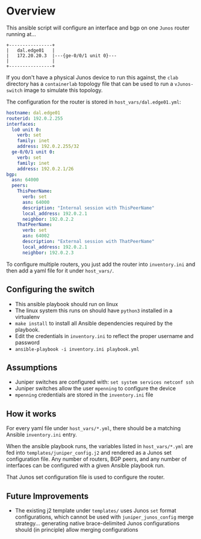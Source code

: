 
# Overview

This ansible script will configure an interface and bgp on one `Junos` router running at...

```none
+----------------+
|   dal.edge01   |
|   172.20.20.3  |---{ge-0/0/1 unit 0}---
|                |
+----------------+
```

If you don't have a physical Junos device to run this against, the `clab` directory has a `containerlab` topology file that can be used to run a `vJunos-switch` image to simulate this topology.

The configuration for the router is stored in `host_vars/dal.edge01.yml`:

```yaml
hostname: dal.edge01
routerid: 192.0.2.255
interfaces:
  lo0 unit 0:
    verb: set
    family: inet
    address: 192.0.2.255/32
  ge-0/0/1 unit 0:
    verb: set
    family: inet
    address: 192.0.2.1/26
bgp:
  asn: 64000
  peers:
    ThisPeerName:
      verb: set
      asn: 64000
      description: "Internal session with ThisPeerName"
      local_address: 192.0.2.1
      neighbor: 192.0.2.2
    ThatPeerName:
      verb: set
      asn: 64002
      description: "External session with ThatPeerName"
      local_address: 192.0.2.1
      neighbor: 192.0.2.3
```

To configure multiple routers, you just add the router into `inventory.ini` and then add a yaml file for it under `host_vars/`.


## Configuring the switch

- This ansible playbook should run on linux
- The linux system this runs on should have `python3` installed in a virtualenv
- `make install` to install all Ansible dependencies required by the playbook.
- Edit the credentials in `inventory.ini` to reflect the proper username and password
- `ansible-playbook -i inventory.ini playbook.yml`

## Assumptions

- Juniper switches are configured with: `set system services netconf ssh`
- Juniper switches allow the user `mpenning` to configure the device
- `mpenning` credentials are stored in the `inventory.ini` file

## How it works

For every yaml file under `host_vars/*.yml`, there should be a matching Ansible `inventory.ini` entry.

When the ansible playbook runs, the variables listed in `host_vars/*.yml` are fed into `templates/juniper_config.j2` and rendered as a Junos set configuration file.  Any number of routers, BGP peers, and any number of interfaces can be configured with a given Ansible playbook run.

That Junos set configuration file is used to configure the router.

## Future Improvements

- The existing j2 template under `templates/` uses Junos `set` format configurations, which cannot be used with `juniper_junos_config` merge strategy... generating native brace-delimited Junos configurations should (in principle) allow merging configurations

